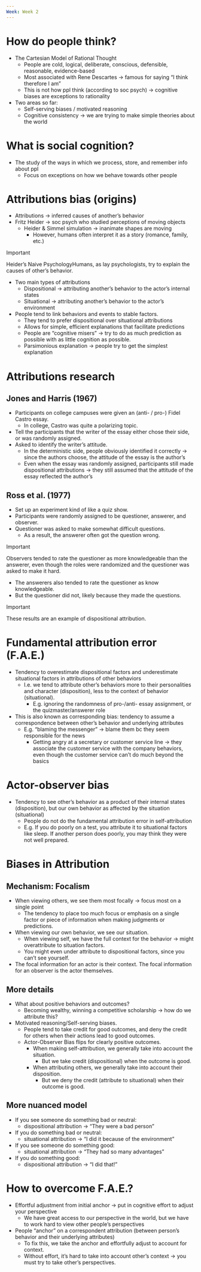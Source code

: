 ```yaml
---
Week: Week 2
---
```

# How do people think?

- The Cartesian Model of Rational Thought
    - People are cold, logical, deliberate, conscious, defensible, reasonable, evidence-based
    - Most associated with Rene Descartes → famous for saying “I think therefore I am”
    - This is not how ppl think (according to soc psych) → cognitive biases are exceptions to rationality
- Two areas so far:
    - Self-serving biases / motivated reasoning
    - Cognitive consistency → we are trying to make simple theories about the world

# What is social cognition?

- The study of the ways in which we process, store, and remember info about ppl
    - Focus on exceptions on how we behave towards other people

# Attributions bias (origins)

- Attributions → inferred causes of another’s behavior
- Fritz Heider → soc psych who studied perceptions of moving objects
    - Heider & Simmel simulation → inanimate shapes are moving
        - However, humans often interpret it as a story (romance, family, etc.)

> [!important]  
> Heider’s Naive PsychologyHumans, as lay psychologists, try to explain the causes of other’s behavior.  

- Two main types of attributions
    - Dispositional → attributing another’s behavior to the actor’s internal states
    - Situational → attributing another’s behavior to the actor’s environment
- People tend to link behaviors and events to stable factors.
    - They tend to prefer dispositional over situational attributions
    - Allows for simple, efficient explanations that facilitate predictions
    - People are “cognitive misers” → try to do as much prediction as possible with as little cognition as possible.
    - Parsimonious explanation → people try to get the simplest explanation

# Attributions research

## Jones and Harris (1967)

- Participants on college campuses were given an (anti- / pro-) Fidel Castro essay.
    - In college, Castro was quite a polarizing topic.
- Tell the participants that the writer of the essay either chose their side, or was randomly assigned.
- Asked to identify the writer’s attitude.
    - In the deterministic side, people obviously identified it correctly → since the authors choose, the attitude of the essay is the author’s
    - Even when the essay was randomly assigned, participants still made dispositional attributions → they still assumed that the attitude of the essay reflected the author’s

## Ross et al. (1977)

- Set up an experiment kind of like a quiz show.
- Participants were randomly assigned to be questioner, answerer, and observer.
- Questioner was asked to make somewhat difficult questions.
    - As a result, the answerer often got the question wrong.

> [!important]  
> Observers tended to rate the questioner as more knowledgeable than the answerer, even though the roles were randomized and the questioner was asked to make it hard.  

- The answerers also tended to rate the questioner as know knowledgeable.
- But the questioner did not, likely because they made the questions.

> [!important]  
> These results are an example of dispositional attribution.  

# Fundamental attribution error (F.A.E.)

- Tendency to overestimate dispositional factors and underestimate situational factors in attributions of other behaviors
    - I.e. we tend to attribute other’s behaviors more to their personalities and character (disposition), less to the context of behavior (situational).
        - E.g. ignoring the randomness of pro-/anti- essay assignment, or the quizmaster/answerer role
- This is also known as corresponding bias: tendency to assume a correspondence between other’s behavior and underlying attributes
    - E.g. “blaming the messenger” → blame them bc they seem responsible for the news
        - Getting angry at a secretary or customer service line → they associate the customer service with the company behaviors, even though the customer service can’t do much beyond the basics

# Actor-observer bias

- Tendency to see other’s behavior as a product of their internal states (disposition), but our own behavior as affected by the situation (situational)
    - People do not do the fundamental attribution error in self-attribution
    - E.g. If you do poorly on a test, you attribute it to situational factors like sleep. If another person does poorly, you may think they were not well prepared.

# Biases in Attribution

## Mechanism: Focalism

- When viewing others, we see them most focally → focus most on a single point
    - The tendency to place too much focus or emphasis on a single factor or piece of information when making judgments or predictions.
- When viewing our own behavior, we see our situation.
    - When viewing self, we have the full context for the behavior → might overattribute to situation factors.
    - You might even under attribute to dispositional factors, since you can’t see yourself.
- The focal information for an actor is their context. The focal information for an observer is the actor themselves.

## More details

- What about positive behaviors and outcomes?
    - Becoming wealthy, winning a competitive scholarship → how do we attribute this?
- Motivated reasoning/Self-serving biases.
    - People tend to take credit for good outcomes, and deny the credit for others when their actions lead to good outcomes.
    - Actor-Observer Bias flips for clearly positive outcomes.
        - When making self-attribution, we generally take into account the situation.
            - But we take credit (dispositional) when the outcome is good.
        - When attributing others, we generally take into account their disposition.
            - But we deny the credit (attribute to situational) when their outcome is good.

## More nuanced model

- If you see someone do something bad or neutral:
    - dispositional attribution → “They were a bad person”
- If you do something bad or neutral:
    - situational attribution → “I did it because of the environment”
- If you see someone do something good:
    - situational attribution → “They had so many advantages”
- If you do something good:
    - dispositional attribution → “I did that!”

# How to overcome F.A.E.?

- Effortful adjustment from initial anchor → put in cognitive effort to adjust your perspective
    - We have great access to our perspective in the world, but we have to work hard to view other people’s perspectives
- People “anchor” on a correspondent attribution (between person’s behavior and their underlying attributes)
    - To fix this, we take the anchor and effortfully adjust to account for context.
    - Without effort, it’s hard to take into account other’s context → you must try to take other’s perspectives.